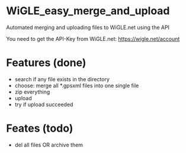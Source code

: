 # WiGLE_easy_merge_and_upload
Automated merging and uploading files to WiGLE.net using the API

You need to get the API-Key from WiGLE.net: https://wigle.net/account

# Features (done)
+ search if any file exists in the directory
+ choose: merge all *.gpsxml files into one single file
+ zip everything
+ upload
+ try if upload succeeded

# Feates (todo)
+ del all files OR archive them